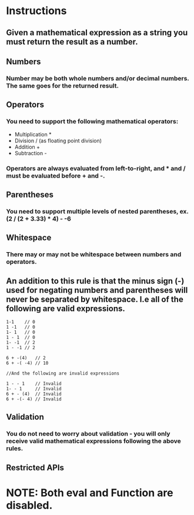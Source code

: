 # Instructions
## Given a mathematical expression as a string you must return the result as a number.

## Numbers
### Number may be both whole numbers and/or decimal numbers. The same goes for the returned result.

## Operators
### You need to support the following mathematical operators:

* Multiplication *
* Division / (as floating point division)
* Addition +
* Subtraction -
### Operators are always evaluated from left-to-right, and * and / must be evaluated before + and -.

## Parentheses
### You need to support multiple levels of nested parentheses, ex. (2 / (2 + 3.33) * 4) - -6

## Whitespace
### There may or may not be whitespace between numbers and operators.

## An addition to this rule is that the minus sign (-) used for negating numbers and parentheses will never be separated by whitespace. I.e all of the following are valid expressions.
```
1-1    // 0
1 -1   // 0
1- 1   // 0
1 - 1  // 0
1- -1  // 2
1 - -1 // 2

6 + -(4)   // 2
6 + -( -4) // 10

//And the following are invalid expressions

1 - - 1    // Invalid
1- - 1     // Invalid
6 + - (4)  // Invalid
6 + -(- 4) // Invalid
```
## Validation
### You do not need to worry about validation - you will only receive valid mathematical expressions following the above rules.

## Restricted APIs
# NOTE: Both eval and Function are disabled.